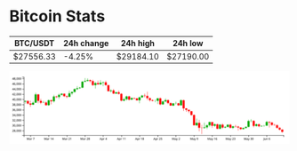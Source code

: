 # Bitcoin Stats

BTC/USDT|24h change|24h high|24h low|
|---|---|---|---|
|$27556.33|-4.25%|$29184.10|$27190.00|

<img src="./chart.svg">
